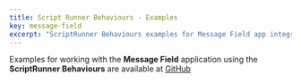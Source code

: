 ```yaml
---
title: Script Runner Behaviours - Examples
key: message-field
excerpt: "ScriptRunner Behaviours examples for Message Field app integration with GitHub gists demonstrating advanced JavaScript customization techniques."
---
```


Examples for working with the **Message Field** application using the **ScriptRunner Behaviours** are available at [GitHub](https://gist.github.com/JiBrok/public)

<script src="https://gist.github.com/JiBrok/281ed8dfe5c405dde4faa175def3be14.js"></script>

<script src="https://gist.github.com/JiBrok/1259e91b68b1475fd97941bf9420a16b.js"></script>


